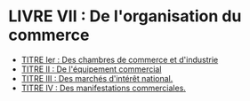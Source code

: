 # LIVRE VII : De l'organisation du commerce

- [TITRE Ier : Des chambres de commerce et d'industrie](titre-ier)
- [TITRE II : De l'équipement commercial](titre-ii)
- [TITRE III : Des marchés d'intérêt national.](titre-iii)
- [TITRE IV : Des manifestations commerciales.](titre-iv)
